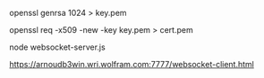 openssl genrsa 1024 > key.pem

openssl req -x509 -new -key key.pem > cert.pem

node websocket-server.js

https://arnoudb3win.wri.wolfram.com:7777/websocket-client.html

